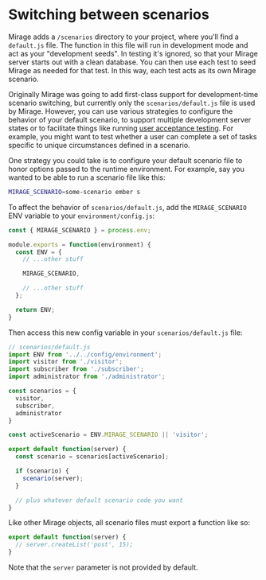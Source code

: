 # Switching between scenarios

Mirage adds a `/scenarios` directory to your project, where you'll find a `default.js` file.
The function in this file will run in development mode and act as your "development seeds".
In testing it's ignored, so that your Mirage server starts out with a clean database. You
can then use each test to seed Mirage as needed for that test. In this way, each test acts
as its own Mirage scenario.

Originally Mirage was going to add first-class support for development-time scenario switching,
but currently only the `scenarios/default.js` file is used by Mirage. However, you can use various
strategies to configure the behavior of your default scenario, to support multiple development
server states or to facilitate things like running [user acceptance testing](https://en.wikipedia.org/wiki/Acceptance_testing#User_acceptance_testing).
For example, you might want to test whether a user can complete a set of tasks specific to unique circumstances defined in a scenario.

One strategy you could take is to configure your default scenario file to honor options passed
to the runtime environment. For example, say you wanted to be able to run a scenario file like this:

```bash
MIRAGE_SCENARIO=some-scenario ember s
```

To affect the behavior of `scenarios/default.js`, add the `MIRAGE_SCENARIO` ENV variable to your `environment/config.js`:

```js
const { MIRAGE_SCENARIO } = process.env;

module.exports = function(environment) {
  const ENV = {
    // ...other stuff

    MIRAGE_SCENARIO,

    // ...other stuff
  };

  return ENV;
}
```

Then access this new config variable in your `scenarios/default.js` file:

```js
// scenarios/default.js
import ENV from '../../config/environment';
import visitor from './visitor';
import subscriber from './subscriber';
import administrator from './administrator';

const scenarios = {
  visitor,
  subscriber,
  administrator
}

const activeScenario = ENV.MIRAGE_SCENARIO || 'visitor';

export default function(server) {
  const scenario = scenarios[activeScenario];

  if (scenario) {
    scenario(server);
  }

  // plus whatever default scenario code you want
}
```

Like other Mirage objects, all scenario files must export a function like so:

```js
export default function(server) {
  // server.createList('post', 15);
}
```

Note that the `server` parameter is not provided by default.

